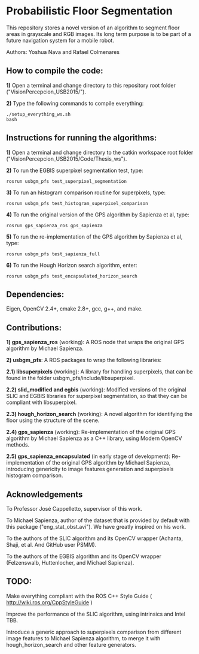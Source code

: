 # Probabilistic Floor Segmentation

This repository stores a novel version of an algorithm to segment floor areas in grayscale and RGB images. Its long term purpose is to be part of a
future navigation system for a mobile robot.


Authors:
	Yoshua Nava and Rafael Colmenares

## How to compile the code:

**1)** Open a terminal and change directory to this repository root folder ("VisionPercepcion_USB2015/").

**2)** Type the following commands to compile everything:

```
./setup_everything_ws.sh
bash
```

## Instructions for running the algorithms:

**1)** Open a terminal and change directory to the catkin workspace root folder ("VisionPercepcion_USB2015/Code/Thesis_ws").

**2)** To run the EGBIS superpixel segmentation test, type:

```rosrun usbgm_pfs test_superpixel_segmentation ```

**3)** To run an histogram comparison routine for superpixels, type:

```rosrun usbgm_pfs test_histogram_superpixel_comparison ```

**4)** To run the original version of the GPS algorithm by Sapienza et al, type:

```rosrun gps_sapienza_ros gps_sapienza ```

**5)** To run the re-implementation of the GPS algorithm by Sapienza et al, type:

```rosrun usbgm_pfs test_sapienza_full ```

**6)** To run the Hough Horizon search algorithm, enter:

```rosrun usbgm_pfs test_encapsulated_horizon_search ```



## Dependencies:
Eigen, OpenCV 2.4+, cmake 2.8+, gcc, g++, and make.



## Contributions:

**1) gps_sapienza_ros** (working): A ROS node that wraps the original GPS algorithm by Michael Sapienza.

**2) usbgm_pfs**: A ROS packages to wrap the following libraries:

**2.1) libsuperpixels** (working): A library for handling superpixels, that can be found in the folder usbgm_pfs/include/libsuperpixel.

**2.2) slid_modified and egbis** (working): Modified versions of the original SLIC and EGBIS libraries for superpixel segmentation, so that they can be compliant with libsuperpixel.

**2.3) hough_horizon_search** (working): A novel algorithm for identifying the floor using the structure of the scene.

**2.4) gps_sapienza** (working): Re-implementation of the original GPS algorithm by Michael Sapienza as a C++ library, using Modern OpenCV methods.

**2.5) gps_sapienza_encapsulated** (in early stage of development): Re-implementation of the original GPS algorithm by Michael Sapienza, introducing genericity to image features generation and superpixels histogram comparison.



## Acknowledgements

To Professor José Cappelletto, supervisor of this work.

To Michael Sapienza, author of the dataset that is provided by default with this package ("eng_stat_obst.avi"). We have greatly inspired on his work.

To the authors of the SLIC algorithm and its OpenCV wrapper (Achanta, Shaji, et al. And GitHub user PSMM).

To the authors of the EGBIS algorithm and its OpenCV wrapper (Felzenswalb, Huttenlocher, and Michael Sapienza).


## TODO:

Make everything compliant with the ROS C++ Style Guide ( http://wiki.ros.org/CppStyleGuide )

Improve the performance of the SLIC algorithm, using intrinsics and Intel TBB.

Introduce a generic approach to superpixels comparison from different image features to Michael Sapienza algorithm, to merge it with hough_horizon_search and other feature generators.

